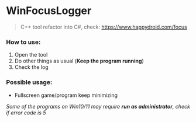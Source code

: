 # WinFocusLogger

>C++ tool refactor into C#, check: https://www.happydroid.com/focus

### How to use:
1. Open the tool
2. Do other things as usual (**Keep the program running**)
3. Check the log

### Possible usage:
- Fullscreen game/program keep minimizing

*Some of the programs on Win10/11 may require **run as administrator**, check if error code is 5*